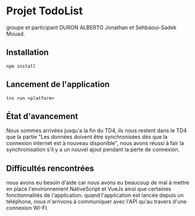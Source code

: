 # Projet TodoList
groupe et participant DURON ALBERTO Jonathan et Sehbaoui-Sadek Mouad.
## Installation
```
npm install
```

## Lancement de l'application
```
tns run <platform>
```

## État d'avancement
Nous sommes arrivées jusqu'a la fin du TD4, ils nous restent dans le TD4 que la partie "Les données doivent être synchronisées dès que la connexion internet est à nouveau disponible", nous avons réussi à fair la synchronisation s'il y a un nouvel ajout pendant la perte de connexion.

## Difficultés rencontrées
nous avons eu besoin d'aide car nous avons eu beaucoup de mal à mettre en place l'environnement NativeScript et VueJs ainsi que certaines fonctionnalités de l'application.
quand l'application est lancée depuis un téléphone, nous n'arrivons à communiquer avec l'API qu'au travers d'une connexion WI-FI.

